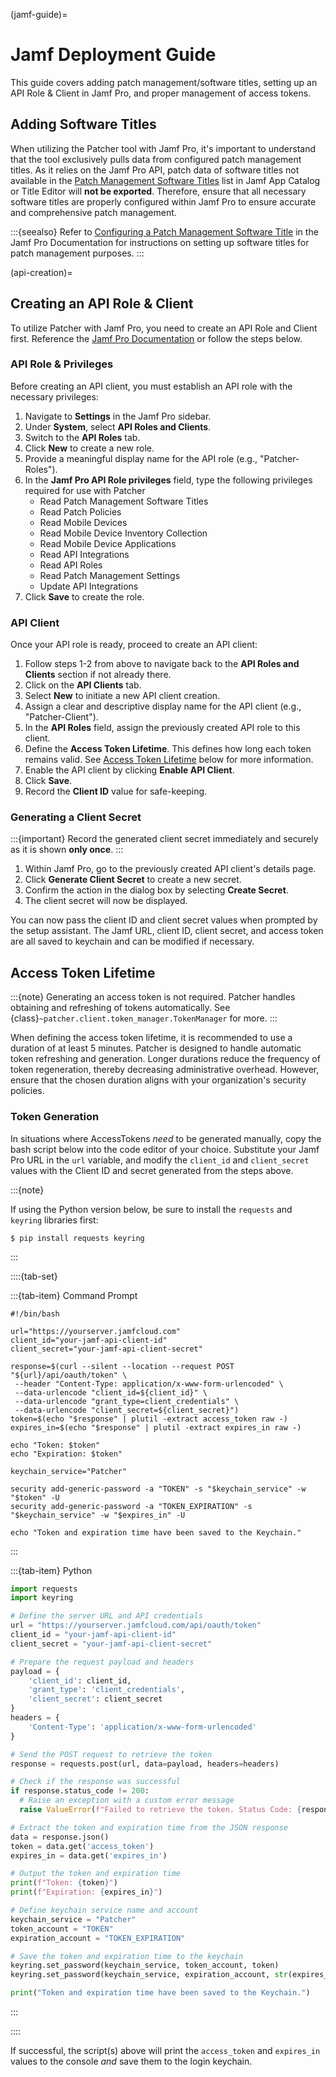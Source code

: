 (jamf-guide)=

# Jamf Deployment Guide

This guide covers adding patch management/software titles, setting up an API Role & Client in Jamf Pro, and proper management of access tokens.

## Adding Software Titles

When utilizing the Patcher tool with Jamf Pro, it's important to understand that the tool exclusively pulls data from configured patch management titles. As it relies on the Jamf Pro API, patch data of software titles not available in the [Patch Management Software Titles](https://learn.jamf.com/en-US/bundle/jamf-app-catalog/page/Patch_Management_Software_Titles.html) list in Jamf App Catalog or Title Editor will **not be exported**. Therefore, ensure that all necessary software titles are properly configured within Jamf Pro to ensure accurate and comprehensive patch management.

:::{seealso}
Refer to [Configuring a Patch Management Software Title](https://learn.jamf.com/en-US/bundle/jamf-pro-documentation-current/page/Configuring_a_Patch_Management_Software_Title.html) in the Jamf Pro Documentation for instructions on setting up software titles for patch management purposes.
:::

(api-creation)=

## Creating an API Role & Client

To utilize Patcher with Jamf Pro, you need to create an API Role and Client first. Reference the [Jamf Pro Documentation](https://learn.jamf.com/bundle/jamf-pro-documentation-current/page/API_Roles_and_Clients.html) or follow the steps below.

### API Role & Privileges

Before creating an API client, you must establish an API role with the necessary privileges:

1. Navigate to **Settings** in the Jamf Pro sidebar.
2. Under **System**, select **API Roles and Clients**.
3. Switch to the **API Roles** tab.
4. Click **New** to create a new role.
5. Provide a meaningful display name for the API role (e.g., "Patcher-Roles").
6. In the **Jamf Pro API Role privileges** field, type the following privileges required for use with Patcher
   - Read Patch Management Software Titles
   - Read Patch Policies
   - Read Mobile Devices
   - Read Mobile Device Inventory Collection
   - Read Mobile Device Applications
   - Read API Integrations
   - Read API Roles
   - Read Patch Management Settings
   - Update API Integrations
7. Click **Save** to create the role.

### API Client

Once your API role is ready, proceed to create an API client:

1. Follow steps 1-2 from above to navigate back to the **API Roles and Clients** section if not already there.
2. Click on the **API Clients** tab.
3. Select **New** to initiate a new API client creation.
4. Assign a clear and descriptive display name for the API client (e.g., "Patcher-Client").
5. In the **API Roles** field, assign the previously created API role to this client.
6. Define the **Access Token Lifetime**. This defines how long each token remains valid. See [Access Token Lifetime](#access-token-lifetime) below for more information.
7. Enable the API client by clicking **Enable API Client**.
8. Click **Save**.
9. Record the **Client ID** value for safe-keeping.

### Generating a Client Secret

:::{important}
Record the generated client secret immediately and securely as it is shown **only once**.
:::

1. Within Jamf Pro, go to the previously created API client's details page.
2. Click **Generate Client Secret** to create a new secret.
3. Confirm the action in the dialog box by selecting **Create Secret**.
4. The client secret will now be displayed.

You can now pass the client ID and client secret values when prompted by the setup assistant. The Jamf URL, client ID, client secret, and access token are all saved to keychain and can be modified if necessary.

## Access Token Lifetime

:::{note}
Generating an access token is not required. Patcher handles obtaining and refreshing of tokens automatically. See {class}`~patcher.client.token_manager.TokenManager` for more.
:::

When defining the access token lifetime, it is recommended to use a duration of at least 5 minutes. Patcher is designed to handle automatic token refreshing and generation. Longer durations reduce the frequency of token regeneration, thereby decreasing administrative overhead. However, ensure that the chosen duration aligns with your organization's security policies.

### Token Generation

In situations where AccessTokens *need* to be generated manually, copy the bash script below into the code editor of your choice. Substitute your Jamf Pro URL in the `url` variable, and modify the `client_id` and `client_secret` values with the Client ID and secret generated from the steps above.

:::{note}

If using the Python version below, be sure to install the `requests` and `keyring` libraries first: 
```console
$ pip install requests keyring
```
:::

::::{tab-set}

:::{tab-item} Command Prompt
```shell
#!/bin/bash

url="https://yourserver.jamfcloud.com"
client_id="your-jamf-api-client-id"
client_secret="your-jamf-api-client-secret"

response=$(curl --silent --location --request POST "${url}/api/oauth/token" \
 --header "Content-Type: application/x-www-form-urlencoded" \
 --data-urlencode "client_id=${client_id}" \
 --data-urlencode "grant_type=client_credentials" \
 --data-urlencode "client_secret=${client_secret}")
token=$(echo "$response" | plutil -extract access_token raw -)
expires_in=$(echo "$response" | plutil -extract expires_in raw -)

echo "Token: $token"
echo "Expiration: $token"

keychain_service="Patcher"

security add-generic-password -a "TOKEN" -s "$keychain_service" -w "$token" -U
security add-generic-password -a "TOKEN_EXPIRATION" -s "$keychain_service" -w "$expires_in" -U

echo "Token and expiration time have been saved to the Keychain."
```
:::

:::{tab-item} Python

```python
import requests
import keyring

# Define the server URL and API credentials
url = "https://yourserver.jamfcloud.com/api/oauth/token"
client_id = "your-jamf-api-client-id"
client_secret = "your-jamf-api-client-secret"

# Prepare the request payload and headers
payload = {
    'client_id': client_id,
    'grant_type': 'client_credentials',
    'client_secret': client_secret
}
headers = {
    'Content-Type': 'application/x-www-form-urlencoded'
}

# Send the POST request to retrieve the token
response = requests.post(url, data=payload, headers=headers)

# Check if the response was successful
if response.status_code != 200:
  # Raise an exception with a custom error message
  raise ValueError(f"Failed to retrieve the token. Status Code: {response.status_code}, Message: {response.text}")

# Extract the token and expiration time from the JSON response
data = response.json()
token = data.get('access_token')
expires_in = data.get('expires_in')

# Output the token and expiration time
print(f"Token: {token}")
print(f"Expiration: {expires_in}")

# Define keychain service name and account
keychain_service = "Patcher"
token_account = "TOKEN"
expiration_account = "TOKEN_EXPIRATION"

# Save the token and expiration time to the keychain
keyring.set_password(keychain_service, token_account, token)
keyring.set_password(keychain_service, expiration_account, str(expires_in))

print("Token and expiration time have been saved to the Keychain.")
```
:::

::::

If successful, the script(s) above will print the `access_token` and `expires_in` values to the console *and* save them to the login keychain. 
